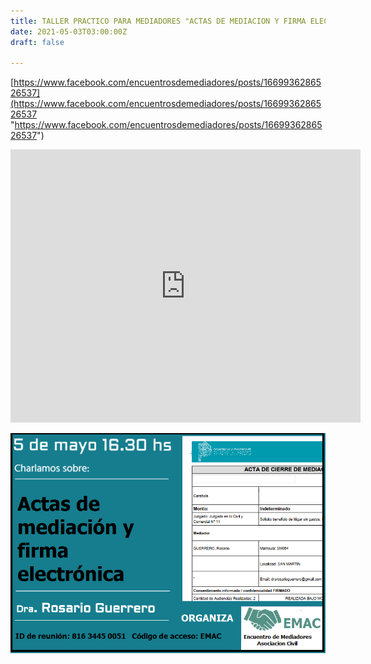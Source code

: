 ```yaml
---
title: TALLER PRACTICO PARA MEDIADORES "ACTAS DE MEDIACION Y FIRMA ELECTRONICA"
date: 2021-05-03T03:00:00Z
draft: false

---
```

[https://www.facebook.com/encuentrosdemediadores/posts/1669936286526537](https://www.facebook.com/encuentrosdemediadores/posts/1669936286526537 "https://www.facebook.com/encuentrosdemediadores/posts/1669936286526537")

<iframe src="https://www.facebook.com/plugins/video.php?height=322&href=https%3A%2F%2Fwww.facebook.com%2Fencuentrosdemediadores%2Fvideos%2F1669926503194182%2F&show_text=true&width=560" width="560" height="437" style="border:none;overflow:hidden" scrolling="no" frameborder="0" allowfullscreen="true" allow="autoplay; clipboard-write; encrypted-media; picture-in-picture; web-share" allowFullScreen="true"></iframe>

![](/images/uploads/flyer2-1.png)